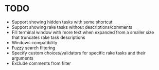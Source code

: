# TODO

- Support showing hidden tasks with some shortcut
- Support showing rake tasks without descriptions/comments
- Fill terminal window with more text when expanded from a smaller size that truncates rake task descriptions 
- Windows compatibility
- Fuzzy search filtering
- Specify custom choices/validators for specific rake tasks and their arguments
- Exclude comments from filter
